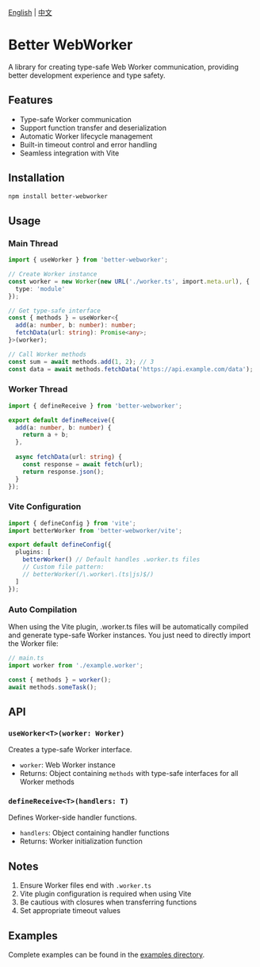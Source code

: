 [English](https://github.com/mchao123/better-webworker/blob/main/README.md) | [中文](https://github.com/mchao123/better-webworker/blob/main/README.zh-CN.md)

# Better WebWorker

A library for creating type-safe Web Worker communication, providing better development experience and type safety.

## Features

- Type-safe Worker communication
- Support function transfer and deserialization
- Automatic Worker lifecycle management
- Built-in timeout control and error handling
- Seamless integration with Vite

## Installation

```bash
npm install better-webworker
```

## Usage

### Main Thread

```typescript
import { useWorker } from 'better-webworker';

// Create Worker instance
const worker = new Worker(new URL('./worker.ts', import.meta.url), {
  type: 'module'
});

// Get type-safe interface
const { methods } = useWorker<{
  add(a: number, b: number): number;
  fetchData(url: string): Promise<any>;
}>(worker);

// Call Worker methods
const sum = await methods.add(1, 2); // 3
const data = await methods.fetchData('https://api.example.com/data');
```

### Worker Thread

```typescript
import { defineReceive } from 'better-webworker';

export default defineReceive({
  add(a: number, b: number) {
    return a + b;
  },
  
  async fetchData(url: string) {
    const response = await fetch(url);
    return response.json();
  }
});
```

### Vite Configuration

```typescript
import { defineConfig } from 'vite';
import betterWorker from 'better-webworker/vite';

export default defineConfig({
  plugins: [
    betterWorker() // Default handles .worker.ts files
    // Custom file pattern:
    // betterWorker(/\.worker\.(ts|js)$/)
  ]
});
```

### Auto Compilation

When using the Vite plugin, .worker.ts files will be automatically compiled and generate type-safe Worker instances. You just need to directly import the Worker file:

```typescript
// main.ts
import worker from './example.worker';

const { methods } = worker();
await methods.someTask();
```

## API

### `useWorker<T>(worker: Worker)`

Creates a type-safe Worker interface.

- `worker`: Web Worker instance
- Returns: Object containing `methods` with type-safe interfaces for all Worker methods

### `defineReceive<T>(handlers: T)`

Defines Worker-side handler functions.

- `handlers`: Object containing handler functions
- Returns: Worker initialization function

## Notes

1. Ensure Worker files end with `.worker.ts`
2. Vite plugin configuration is required when using Vite
3. Be cautious with closures when transferring functions
4. Set appropriate timeout values

## Examples

Complete examples can be found in the [examples directory](https://github.com/mchao123/better-webworker/blob/main/examples).
